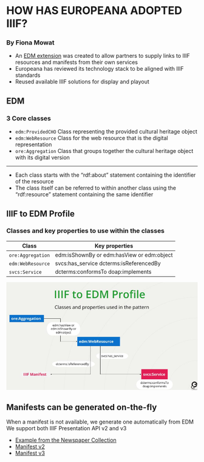 # HOW HAS EUROPEANA ADOPTED IIIF?
### By Fiona Mowat

* An [EDM extension](https://europeana.atlassian.net/wiki/spaces/EF/pages/2189262924/EDM+IIIF+EDM+classes+and+properties) was created to allow partners to supply links to IIIF resources and manifests from their own services 
* Europeana has reviewed its technology stack to be aligned with IIIF standards
* Reused available IIIF solutions for display and playout

## EDM 
### 3 Core classes

* `edm:ProvidedCHO` Class representing the provided cultural heritage object
* `edm:WebResource` Class for the web resource that is the digital representation
* `ore:Aggregation` Class that groups together the cultural heritage object with its digital version
---
* Each class starts with the “rdf:about” statement containing the identifier of the resource
* The class itself can be referred to within another class using the “rdf:resource” statement containing the same identifier

## IIIF to EDM Profile
### Classes and key properties to use within the classes 

 Class | Key properties
 ----------- | ----------- 
`ore:Aggregation` | edm:isShownBy or edm:hasView or edm:object 
`edm:WebResource` | svcs:has_service dcterms:isReferencedBy
`svcs:Service` | dcterms:conformsTo doap:implements

![Classes and properties used in the pattern](iiif_pattern.jpg)

## Manifests can be generated on-the-fly

When a manifest is not available, we generate one automatically from EDM
We support both IIIF Presentation API v2 and v3

- [Example from the Newspaper Collection](https://www.europeana.eu/en/item/9200355/BibliographicResource_3000096341989)
- [Manifest v2](https://iiif.europeana.eu/presentation/9200355/BibliographicResource_3000096341989/manifest)
- [Manifest v3](https://iiif.europeana.eu/presentation/9200355/BibliographicResource_3000096341989/manifest?format=3)



